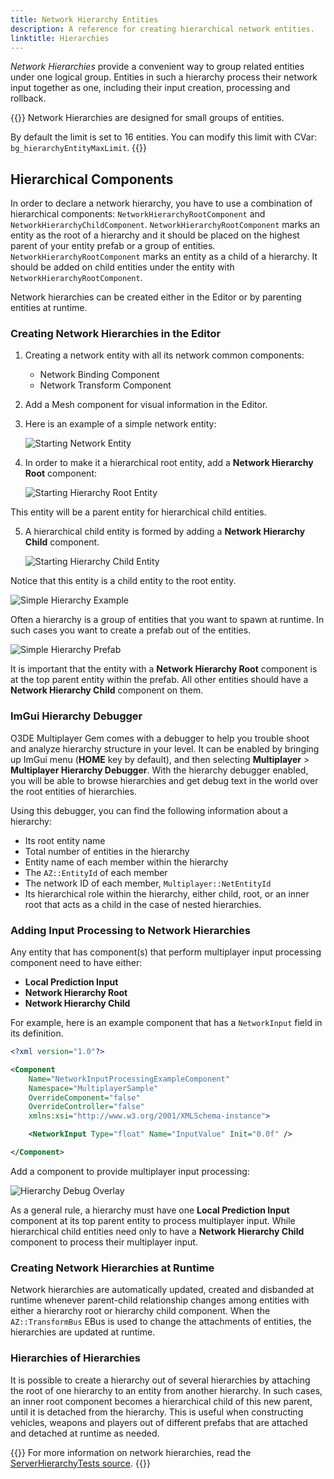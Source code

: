 ```yaml
---
title: Network Hierarchy Entities
description: A reference for creating hierarchical network entities.
linktitle: Hierarchies
---
```


*Network Hierarchies* provide a convenient way to group related entities under one logical group. Entities in such a hierarchy process their network input together as one, including their input creation, processing and rollback.

{{<important>}}
Network Hierarchies are designed for small groups of entities.

By default the limit is set to 16 entities. You can modify this limit with CVar: `bg_hierarchyEntityMaxLimit`.
{{</important>}}

## Hierarchical Components

In order to declare a network hierarchy, you have to use a combination of hierarchical components: `NetworkHierarchyRootComponent` and `NetworkHierarchyChildComponent`. `NetworkHierarchyRootComponent` marks an entity as the root of a hierarchy and it should be placed on the highest parent of your entity prefab or a group of entities. `NetworkHierarchyRootComponent` marks an entity as a child of a hierarchy. It should be added on child entities under the entity with `NetworkHierarchyRootComponent`.

Network hierarchies can be created either in the Editor or by parenting entities at runtime.

### Creating Network Hierarchies in the Editor

1. Creating a network entity with all its network common components:
    - Network Binding Component
    - Network Transform Component


1. Add a Mesh component for visual information in the Editor.

1. Here is an example of a simple network entity:

    ![Starting Network Entity](/images/user-guide/gems/reference/multiplayer/starting_network_entity.png)

1. In order to make it a hierarchical root entity, add a **Network Hierarchy Root** component:

    ![Starting Hierarchy Root Entity](/images/user-guide/gems/reference/multiplayer/starting_hierarchy_root_entity.png)

This entity will be a parent entity for hierarchical child entities.

5. A hierarchical child entity is formed by adding a **Network Hierarchy Child** component.

    ![Starting Hierarchy Child Entity](/images/user-guide/gems/reference/multiplayer/starting_hierarchy_child_entity.png)

Notice that this entity is a child entity to the root entity.

![Simple Hierarchy Example](/images/user-guide/gems/reference/multiplayer/simple_hierarchy.png)

Often a hierarchy is a group of entities that you want to spawn at runtime. In such cases you want to create a prefab out of the entities.

![Simple Hierarchy Prefab](/images/user-guide/gems/reference/multiplayer/simple_hierarchy_prefab.png)

It is important that the entity with a **Network Hierarchy Root** component is at the top parent entity within the prefab. All other entities should have a **Network Hierarchy Child** component on them.


### ImGui Hierarchy Debugger

O3DE Multiplayer Gem comes with a debugger to help you trouble shoot and analyze hierarchy structure in your level. It can be enabled by bringing up ImGui menu (**HOME** key by default), and then selecting **Multiplayer** > **Multiplayer Hierarchy Debugger**. With the hierarchy debugger enabled, you will be able to browse hierarchies and get debug text in the world over the root entities of hierarchies.

Using this debugger, you can find the following information about a hierarchy:
- Its root entity name
- Total number of entities in the hierarchy
- Entity name of each member within the hierarchy
- The `AZ::EntityId` of each member
- The network ID of each member, `Multiplayer::NetEntityId`
- Its hierarchical role within the hierarchy, either child, root, or an inner root that acts as a child in the case of nested hierarchies.


### Adding Input Processing to Network Hierarchies

Any entity that has component(s) that perform multiplayer input processing component need to have either:
- **Local Prediction Input**
- **Network Hierarchy Root**
- **Network Hierarchy Child**

For example, here is an example component that has a `NetworkInput` field in its definition.

```xml
<?xml version="1.0"?>

<Component
    Name="NetworkInputProcessingExampleComponent"
    Namespace="MultiplayerSample"
    OverrideComponent="false"
    OverrideController="false"
    xmlns:xsi="http://www.w3.org/2001/XMLSchema-instance">

    <NetworkInput Type="float" Name="InputValue" Init="0.0f" />

</Component>
```

Add a component to provide multiplayer input processing:

![Hierarchy Debug Overlay](/images/user-guide/gems/reference/multiplayer/hierarchy_child_entity_with_input_processing_component.png)

As a general rule, a hierarchy must have one **Local Prediction Input** component at its top parent entity to process multiplayer input. While hierarchical child entities need only to have a **Network Hierarchy Child** component to process their multiplayer input.


### Creating Network Hierarchies at Runtime

Network hierarchies are automatically updated, created and disbanded at runtime whenever parent-child relationship changes among entities with either a hierarchy root or hierarchy child component. When the `AZ::TransformBus` EBus is used to change the attachments of entities, the hierarchies are updated at runtime.

### Hierarchies of Hierarchies

It is possible to create a hierarchy out of several hierarchies by attaching the root of one hierarchy to an entity from another hierarchy. In such cases, an inner root component becomes a hierarchical child of this new parent, until it is detached from the hierarchy. This is useful when constructing vehicles, weapons and players out of different prefabs that are attached and detached at runtime as needed.


{{<note>}}
For more information on network hierarchies, read the [ServerHierarchyTests source](https://github.com/o3de/o3de/blob/development/Gems/Multiplayer/Code/Tests/ServerHierarchyTests.cpp).
{{</note>}}
